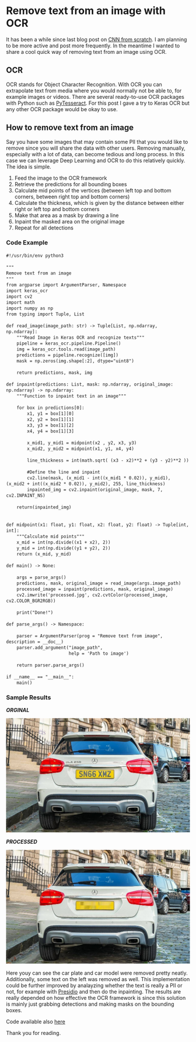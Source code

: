 # Remove text from an image with OCR

It has been a while since last blog post on [CNN from scratch](https://ultragorira.github.io/2022/11/29/CNN-for-Image-Classification-from-scratch-and-with-transfer-learning.html). I am planning to be more active and post more frequently. In the meantime I wanted to share a cool quick way of removing text from an image using OCR. 

## OCR

OCR stands for Object Character Recognition. With OCR you can extrapolate text from media where you would normally not be able to, for example images or videos. There are several ready-to-use OCR packages with Python such as [PyTesseract](https://pypi.org/project/pytesseract/). For this post I gave a try to Keras OCR but any other OCR package would be okay to use.

## How to remove text from an image

Say you have some images that may contain some PII that you would like to remove since you will share the data with other users. Removing manually, especially with a lot of data, can become tedious and long process. In this case we can leverage Deep Learning and OCR to do this relatively quickly. The idea is simple. 

1. Feed the image to the OCR framework
2. Retrieve the predictions for all bounding boxes
3. Calculate mid points of the vertices (between left top and bottom corners, between right top and bottom corners)
4. Calculate the thickness, which is given by the distance between either right or left top and bottom corners
5. Make that area as a mask by drawing a line
6. Inpaint the masked area on the original image
7. Repeat for all detections

### Code Example

```
#!/usr/bin/env python3

"""
Remove text from an image
"""
from argparse import ArgumentParser, Namespace
import keras_ocr
import cv2
import math
import numpy as np
from typing import Tuple, List

def read_image(image_path: str) -> Tuple[List, np.ndarray, np.ndarray]:
    """Read Image in Keras OCR and recognize texts"""
    pipeline = keras_ocr.pipeline.Pipeline()
    img = keras_ocr.tools.read(image_path) 
    predictions = pipeline.recognize([img])
    mask = np.zeros(img.shape[:2], dtype="uint8")

    return predictions, mask, img

def inpaint(predictions: List, mask: np.ndarray, original_image: np.ndarray) -> np.ndarray:
    """Function to inpaint text in an image"""

    for box in predictions[0]:
        x1, y1 = box[1][0]
        x2, y2 = box[1][1] 
        x3, y3 = box[1][2]
        x4, y4 = box[1][3] 
        
        x_mid1, y_mid1 = midpoint(x2 , y2, x3, y3)
        x_mid2, y_mid2 = midpoint(x1, y1, x4, y4)
        
        line_thickness = int(math.sqrt( (x3 - x2)**2 + (y3 - y2)**2 ))
        
        #Define the line and inpaint
        cv2.line(mask, (x_mid1 - int((x_mid1 * 0.02)), y_mid1), (x_mid2 + int((x_mid2 * 0.02)), y_mid2), 255, line_thickness)
        inpainted_img = cv2.inpaint(original_image, mask, 7, cv2.INPAINT_NS)
                 
    return(inpainted_img)


def midpoint(x1: float, y1: float, x2: float, y2: float) -> Tuple[int, int]:
    """Calculate mid points"""
    x_mid = int(np.divide((x1 + x2), 2))
    y_mid = int(np.divide((y1 + y2), 2))
    return (x_mid, y_mid)

def main() -> None:

    args = parse_args()
    predictions, mask, original_image = read_image(args.image_path)
    processed_image = inpaint(predictions, mask, original_image)
    cv2.imwrite('processed.jpg', cv2.cvtColor(processed_image, cv2.COLOR_BGR2RGB))

    print("Done!")

def parse_args() -> Namespace:

    parser = ArgumentParser(prog = "Remove text from image", description = __doc__)
    parser.add_argument("image_path", 
                        help = 'Path to image')

    return parser.parse_args()

if __name__ == "__main__":
    main()

```

### Sample Results

***ORGINAL***

![Original Image](/images/OCR/image_with_text.jpg)

***PROCESSED***

![Processed Image](/images/OCR/processed.jpg)

Here youy can see the car plate and car model were removed pretty neatly. Additionally, some text on the left was removed as well. This implementation could be further improved by analayzing whether the text is really a PII or not, for example with [Presidio](https://pypi.org/project/presidio-analyzer/) and then do the inpainting. 
The results are really depended on how effective the OCR framework is since this solution is mainly just grabbing detections and making masks on the bounding boxes. 

Code available also [here](https://github.com/ultragorira/AI_and_ML/blob/master/AI_and_ML/remove_text_from_image.py)

Thank you for reading. 

